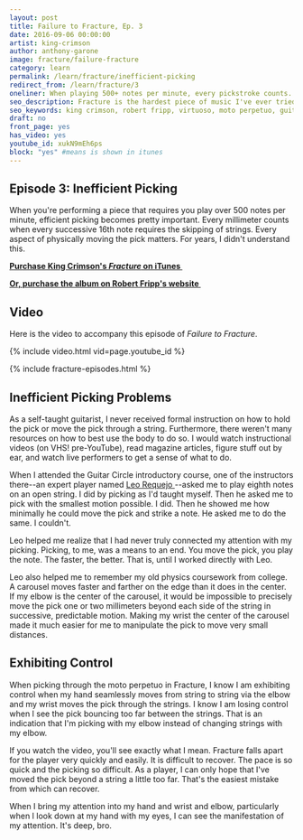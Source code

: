 ```yaml
---
layout: post
title: Failure to Fracture, Ep. 3
date: 2016-09-06 00:00:00
artist: king-crimson
author: anthony-garone
image: fracture/failure-fracture
category: learn
permalink: /learn/fracture/inefficient-picking
redirect_from: /learn/fracture/3
oneliner: When playing 500+ notes per minute, every pickstroke counts.
seo_description: Fracture is the hardest piece of music I've ever tried to learn. This episode focuses on inefficient picking.
seo_keywords: king crimson, robert fripp, virtuoso, moto perpetuo, guitar craft, guitar circle, starless and bible black, cross-picking
draft: no
front_page: yes
has_video: yes
youtube_id: xukN9mEh6ps
block: "yes" #means is shown in itunes
---
```

## Episode 3: Inefficient Picking

When you're performing a piece that requires you play over 500 notes per minute, efficient picking becomes pretty important. Every millimeter counts when every successive 16th note requires the skipping of strings. Every aspect of physically moving the pick matters. For years, I didn't understand this.

**[Purchase King Crimson's *Fracture* on iTunes&nbsp;<i class="non-mwm fa fa-external-link-square"></i>](https://itunes.apple.com/us/album/fracture/id978457922?i=978458012)**

**[Or, purchase the album on Robert Fripp's website&nbsp;<i class="non-mwm fa fa-external-link-square"></i>](http://store.nexternal.com/dgm/starless-and-bible-black-c228.aspx)**

## Video

Here is the video to accompany this episode of *Failure to Fracture*.

{% include video.html vid=page.youtube_id %}

{% include fracture-episodes.html %}

## Inefficient Picking Problems

As a self-taught guitarist, I never received formal instruction on how to hold the pick or move the pick through a string. Furthermore, there weren't many resources on how to best use the body to do so. I would watch instructional videos (on VHS! pre-YouTube), read magazine articles, figure stuff out by ear, and watch live performers to get a sense of what to do.

When I attended the Guitar Circle introductory course, one of the instructors there--an expert player named [Leo Requejo&nbsp;<i class="non-mwm fa fa-external-link-square"></i>](https://twitter.com/leorebl)--asked me to play eighth notes on an open string. I did by picking as I'd taught myself. Then he asked me to pick with the smallest motion possible. I did. Then he showed me how minimally he could move the pick and strike a note. He asked me to do the same. I couldn't.

Leo helped me realize that I had never truly connected my attention with my picking. Picking, to me, was a means to an end. You move the pick, you play the note. The faster, the better. That is, until I worked directly with Leo.

Leo also helped me to remember my old physics coursework from college. A carousel moves faster and farther on the edge than it does in the center. If my elbow is the center of the carousel, it would be impossible to precisely move the pick one or two millimeters beyond each side of the string in successive, predictable motion. Making my wrist the center of the carousel made it much easier for me to manipulate the pick to move very small distances.

## Exhibiting Control

When picking through the moto perpetuo in Fracture, I know I am exhibiting control when my hand seamlessly moves from string to string via the elbow and my wrist moves the pick through the strings. I know I am losing control when I see the pick bouncing too far between the strings. That is an indication that I'm picking with my elbow instead of changing strings with my elbow.

If you watch the video, you'll see exactly what I mean. Fracture falls apart for the player very quickly and easily. It is difficult to recover. The pace is so quick and the picking so difficult. As a player, I can only hope that I've moved the pick beyond a string a little too far. That's the easiest mistake from which can recover.

When I bring my attention into my hand and wrist and elbow, particularly when I look down at my hand with my eyes, I can see the manifestation of my attention. It's deep, bro.
